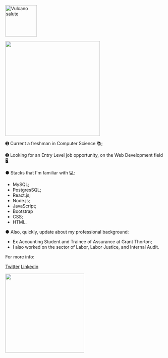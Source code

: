 <p align="left">
   <img src="https://emojipedia-us.s3.dualstack.us-west-1.amazonaws.com/thumbs/240/apple/237/raised-hand-with-part-between-middle-and-ring-fingers_emoji-modifier-fitzpatrick-type-5_1f596-1f3fe_1f3fe.png" alt="Vulcano salute" border="0" width="100">
</p>

<img src='https://media.giphy.com/media/IL4iTvQH0MjS/giphy.gif' width="300" height="300">


➊ Current a freshman in Computer Science 📚; 

➋ Looking for an Entry Level job opportunity, on the Web Development field 🖥.

● Stacks that I'm familiar with 💻:

- MySQL;
- PostgresSQL;
- React.js;
- Node.js;
- JavaScript;
- Bootstrap
- CSS;
- HTML.

● Also, quickly, update about my professional background:

* Ex Accounting Student and Trainee of Assurance at Grant Thorton;
* I also worked on the sector of Labor, Labor Justice, and Internal Audit.

For more info:

[Twitter](https://twitter.com/LeonNimoy)
[Linkedin](https://www.linkedin.com/in/leonardo-mateus-208084146/)


<img src="https://media.giphy.com/media/D8imfZ7vZcFaw/giphy.gif"  width="250" height="250">

<!--
**LeonNimoy/LeonNimoy** is a ✨ _special_ ✨ repository because its `README.md` (this file) appears on your GitHub profile.


